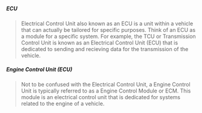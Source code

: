 
##### ECU

> Electrical Control Unit also known as an ECU is a unit within a vehicle that can actually be tailored for specific purposes. Think of an ECU as a module for a specific system. For example, the TCU or Transmission Control Unit is known as an Electrical Control Unit (ECU) that is dedicated to sending and recieving data for the transmission of the vehicle.
##### Engine Control Unit (ECU)

> Not to be confused with the Electrical Control Unit, a Engine Control Unit is typically referred to as a Engine Control Module or ECM. This module is an electrical control unit that is dedicated for systems related to the engine of a vehicle.

##### 